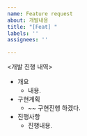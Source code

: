 ```yaml
---
name: Feature request
about: 개발내용
title: "[Feat] "
labels: ''
assignees: ''

---
```


<개발 진행 내역>

* 개요
  * 내용.
* 구현계획
  * ~~ 구현진행 하겠다.
* 진행사항
  * 진행내용.
